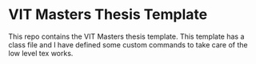 # VIT Masters Thesis Template
 
This repo contains the VIT Masters thesis template. This template has a class file and I have defined some custom commands to take care of the low level tex works.
